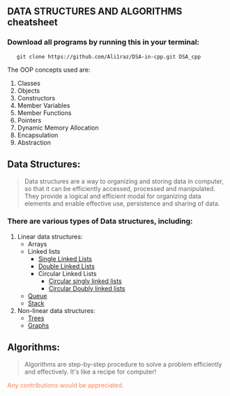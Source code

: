 ## DATA STRUCTURES AND ALGORITHMS cheatsheet

### Download all programs by running this in your terminal:

```
   git clone https://github.com/Ali1raz/DSA-in-cpp.git DSA_cpp
```

The OOP concepts used are:

1. Classes
2. Objects
3. Constructors
4. Member Variables
5. Member Functions
6. Pointers
7. Dynamic Memory Allocation
8. Encapsulation
9. Abstraction

## Data Structures:

> Data structures are a way to organizing and storing data in computer, so that it can be efficiently accessed, processed and manipulated. They provide a logical and efficient modal for organizing data elements and enable effective use, persistence and sharing of data.

### There are various types of Data structures, including:

1. Linear data structures:
   - Arrays
   - Linked lists
     - [Single Linked Lists](./SLL/SLL.cpp)
     - [Double Linked Lists](./DLL/DLL.cpp)
     - Circular Linked Lists
       - [Circular singly linked lists](./CSLL/CSLL.cpp)
       - [Circular Doubly linked lists](./CDLL/CDLL.cpp)
   - [Queue](./Queue/)
   - [Stack](./Stack/)
2. Non-linear data structures:
   - [Trees](./Non-Linear-ds/TREE/)
   - [Graphs](./Non-Linear-ds/GRAPH/)

## Algorithms:

> Algorithms are step-by-step procedure to solve a problem efficiently and effectively. It's like a recipe for computer!

<p style="color:coral">Any contributions would be appreciated.</p>
